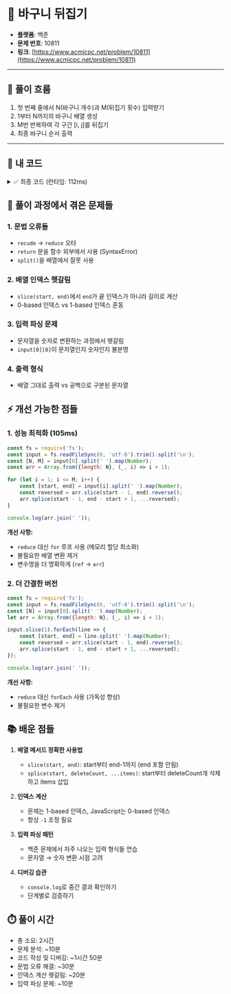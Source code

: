 # 📘 바구니 뒤집기

- **플랫폼**: 백준
- **문제 번호**: 10811
- **링크**: [https://www.acmicpc.net/problem/10811](https://www.acmicpc.net/problem/10811)

---

## 🧩 풀이 흐름

1. 첫 번째 줄에서 N(바구니 개수)과 M(뒤집기 횟수) 입력받기
2. 1부터 N까지의 바구니 배열 생성
3. M번 반복하여 각 구간 [i, j]를 뒤집기
4. 최종 바구니 순서 출력

---

## 🧾 내 코드

<details>
<summary>✅ 최종 코드 (런타임: 112ms)</summary>

```javascript
const fs = require('fs');
const input = fs.readFileSync(0, 'utf-8').trim().split('\n').map(v => v.split(' ').map(Number));
const ref = Array.from({length: input[0][0]}, (_, i) => i + 1);

const answer = input.slice(1).reduce((a, c) => {
    const [start, end] = c;
    const reverse = a.slice(start - 1, end).reverse();
    a.splice(start - 1, end - start + 1, ...reverse);
    return a;
}, ref)

console.log(answer.join(' '))
```
</details>

## 🔧 풀이 과정에서 겪은 문제들

### 1. 문법 오류들
- `recude` → `reduce` 오타
- `return` 문을 함수 외부에서 사용 (SyntaxError)
- `split()`을 배열에서 잘못 사용

### 2. 배열 인덱스 헷갈림
- `slice(start, end)`에서 `end`가 끝 인덱스가 아니라 길이로 계산
- 0-based 인덱스 vs 1-based 인덱스 혼동

### 3. 입력 파싱 문제
- 문자열을 숫자로 변환하는 과정에서 헷갈림
- `input[0][0]`이 문자열인지 숫자인지 불분명

### 4. 출력 형식
- 배열 그대로 출력 vs 공백으로 구분된 문자열

## ⚡ 개선 가능한 점들

### 1. 성능 최적화 (105ms)
```javascript
const fs = require('fs');
const input = fs.readFileSync(0, 'utf-8').trim().split('\n');
const [N, M] = input[0].split(' ').map(Number);
const arr = Array.from({length: N}, (_, i) => i + 1);

for (let i = 1; i <= M; i++) {
    const [start, end] = input[i].split(' ').map(Number);
    const reversed = arr.slice(start - 1, end).reverse();
    arr.splice(start - 1, end - start + 1, ...reversed);
}

console.log(arr.join(' '));
```

**개선 사항:**
- `reduce` 대신 `for` 루프 사용 (메모리 할당 최소화)
- 불필요한 배열 변환 제거
- 변수명을 더 명확하게 (`ref` → `arr`)

### 2. 더 간결한 버전
```javascript
const fs = require('fs');
const input = fs.readFileSync(0, 'utf-8').trim().split('\n');
const [N] = input[0].split(' ').map(Number);
let arr = Array.from({length: N}, (_, i) => i + 1);

input.slice(1).forEach(line => {
    const [start, end] = line.split(' ').map(Number);
    const reversed = arr.slice(start - 1, end).reverse();
    arr.splice(start - 1, end - start + 1, ...reversed);
});

console.log(arr.join(' '));
```

**개선 사항:**
- `reduce` 대신 `forEach` 사용 (가독성 향상)
- 불필요한 변수 제거

## 📚 배운 점들

1. **배열 메서드 정확한 사용법**
   - `slice(start, end)`: start부터 end-1까지 (end 포함 안됨)
   - `splice(start, deleteCount, ...items)`: start부터 deleteCount개 삭제하고 items 삽입

2. **인덱스 계산**
   - 문제는 1-based 인덱스, JavaScript는 0-based 인덱스
   - 항상 `-1` 조정 필요

3. **입력 파싱 패턴**
   - 백준 문제에서 자주 나오는 입력 형식들 연습
   - 문자열 → 숫자 변환 시점 고려

4. **디버깅 습관**
   - `console.log`로 중간 결과 확인하기
   - 단계별로 검증하기

## ⏱️ 풀이 시간
- 총 소요: 2시간
- 문제 분석: ~10분
- 코드 작성 및 디버깅: ~1시간 50분
- 문법 오류 해결: ~30분
- 인덱스 계산 헷갈림: ~20분
- 입력 파싱 문제: ~10분 